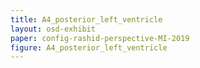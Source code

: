 ```yaml
---
title: A4_posterior_left_ventricle
layout: osd-exhibit
paper: config-rashid-perspective-MI-2019
figure: A4_posterior_left_ventricle
---
```

